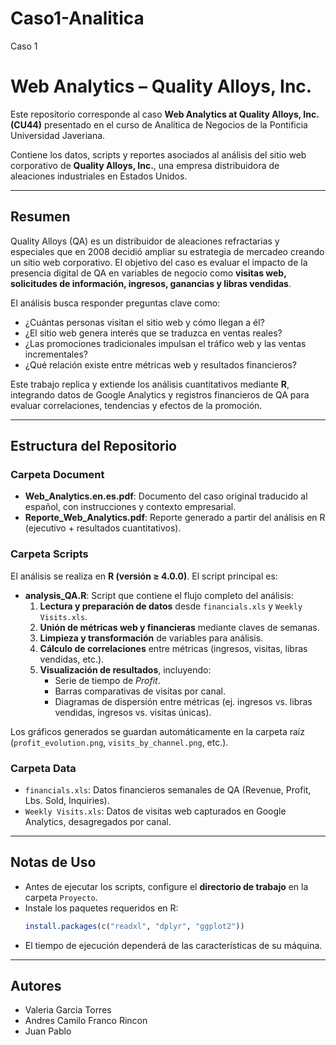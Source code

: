 # Caso1-Analitica
Caso 1 

# Web Analytics – Quality Alloys, Inc.

Este repositorio corresponde al caso **Web Analytics at Quality Alloys, Inc. (CU44)** presentado en el curso de Analítica de Negocios de la Pontificia Universidad Javeriana.  

Contiene los datos, scripts y reportes asociados al análisis del sitio web corporativo de **Quality Alloys, Inc.**, una empresa distribuidora de aleaciones industriales en Estados Unidos.  

---

## Resumen  

Quality Alloys (QA) es un distribuidor de aleaciones refractarias y especiales que en 2008 decidió ampliar su estrategia de mercadeo creando un sitio web corporativo. El objetivo del caso es evaluar el impacto de la presencia digital de QA en variables de negocio como **visitas web, solicitudes de información, ingresos, ganancias y libras vendidas**.  

El análisis busca responder preguntas clave como:  
- ¿Cuántas personas visitan el sitio web y cómo llegan a él?  
- ¿El sitio web genera interés que se traduzca en ventas reales?  
- ¿Las promociones tradicionales impulsan el tráfico web y las ventas incrementales?  
- ¿Qué relación existe entre métricas web y resultados financieros?  

Este trabajo replica y extiende los análisis cuantitativos mediante **R**, integrando datos de Google Analytics y registros financieros de QA para evaluar correlaciones, tendencias y efectos de la promoción.  

---

## Estructura del Repositorio  

### Carpeta **Document**
- **Web_Analytics.en.es.pdf**: Documento del caso original traducido al español, con instrucciones y contexto empresarial.  
- **Reporte_Web_Analytics.pdf**: Reporte generado a partir del análisis en R (ejecutivo + resultados cuantitativos).  

### Carpeta **Scripts**
El análisis se realiza en **R (versión ≥ 4.0.0)**. El script principal es:  

- **analysis_QA.R**: Script que contiene el flujo completo del análisis:  
  1. **Lectura y preparación de datos** desde `financials.xls` y `Weekly Visits.xls`.  
  2. **Unión de métricas web y financieras** mediante claves de semanas.  
  3. **Limpieza y transformación** de variables para análisis.  
  4. **Cálculo de correlaciones** entre métricas (ingresos, visitas, libras vendidas, etc.).  
  5. **Visualización de resultados**, incluyendo:  
     - Serie de tiempo de *Profit*.  
     - Barras comparativas de visitas por canal.  
     - Diagramas de dispersión entre métricas (ej. ingresos vs. libras vendidas, ingresos vs. visitas únicas).  

Los gráficos generados se guardan automáticamente en la carpeta raíz (`profit_evolution.png`, `visits_by_channel.png`, etc.).  

### Carpeta **Data**
- `financials.xls`: Datos financieros semanales de QA (Revenue, Profit, Lbs. Sold, Inquiries).  
- `Weekly Visits.xls`: Datos de visitas web capturados en Google Analytics, desagregados por canal.  

---

## Notas de Uso  

- Antes de ejecutar los scripts, configure el **directorio de trabajo** en la carpeta `Proyecto`.  
- Instale los paquetes requeridos en R:  
  ```r
  install.packages(c("readxl", "dplyr", "ggplot2"))
  ```  
- El tiempo de ejecución dependerá de las características de su máquina.  

---

## Autores  

- Valeria Garcia Torres
- Andres Camilo Franco Rincon 
- Juan Pablo
